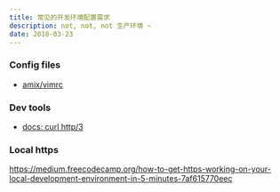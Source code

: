 ```yaml
---
title: 常见的开发环境配置需求
description: not, not, not 生产环境 ~
date: 2018-03-23
---
```


### Config files

* [amix/vimrc](https://github.com/amix/vimrc)

### Dev tools

* [docs: curl http/3](https://github.com/curl/curl/blob/master/docs/HTTP3.md)

### Local https

https://medium.freecodecamp.org/how-to-get-https-working-on-your-local-development-environment-in-5-minutes-7af615770eec
